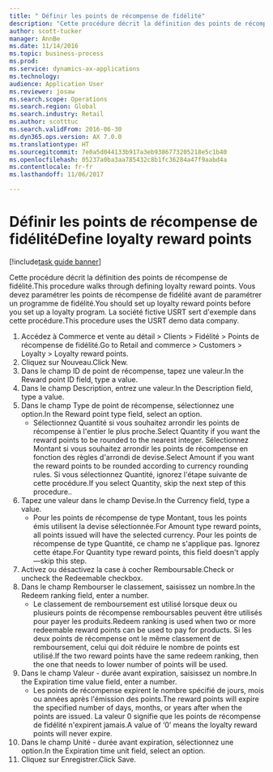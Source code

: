 ```yaml
--- 
title: " Définir les points de récompense de fidélité"
description: "Cette procédure décrit la définition des points de récompense de fidélité."
author: scott-tucker
manager: AnnBe
ms.date: 11/14/2016
ms.topic: business-process
ms.prod: 
ms.service: dynamics-ax-applications
ms.technology: 
audience: Application User
ms.reviewer: josaw
ms.search.scope: Operations
ms.search.region: Global
ms.search.industry: Retail
ms.author: scotttuc
ms.search.validFrom: 2016-06-30
ms.dyn365.ops.version: AX 7.0.0
ms.translationtype: HT
ms.sourcegitcommit: 7e0a5d044133b917a3eb9386773205218e5c1b40
ms.openlocfilehash: 05237a0ba3aa785432c8b1fc36284a47f9aabd4a
ms.contentlocale: fr-fr
ms.lasthandoff: 11/06/2017

---
```

# <a name="define-loyalty-reward-points"></a><span data-ttu-id="5755e-103"> Définir les points de récompense de fidélité</span><span class="sxs-lookup"><span data-stu-id="5755e-103">Define loyalty reward points</span></span>

[!include[task guide banner](../includes/task-guide-banner.md)]

<span data-ttu-id="5755e-104">Cette procédure décrit la définition des points de récompense de fidélité.</span><span class="sxs-lookup"><span data-stu-id="5755e-104">This procedure walks through defining loyalty reward points.</span></span> <span data-ttu-id="5755e-105">Vous devez paramétrer les points de récompense de fidélité avant de paramétrer un programme de fidélité.</span><span class="sxs-lookup"><span data-stu-id="5755e-105">You should set up loyalty reward points before you set up a loyalty program.</span></span> <span data-ttu-id="5755e-106">La société fictive USRT sert d'exemple dans cette procédure.</span><span class="sxs-lookup"><span data-stu-id="5755e-106">This procedure uses the USRT demo data company.</span></span>

1. <span data-ttu-id="5755e-107">Accédez à Commerce et vente au détail > Clients > Fidélité > Points de récompense de fidélité.</span><span class="sxs-lookup"><span data-stu-id="5755e-107">Go to Retail and commerce > Customers > Loyalty > Loyalty reward points.</span></span>
2. <span data-ttu-id="5755e-108">Cliquez sur Nouveau.</span><span class="sxs-lookup"><span data-stu-id="5755e-108">Click New.</span></span>
3. <span data-ttu-id="5755e-109">Dans le champ ID de point de récompense, tapez une valeur.</span><span class="sxs-lookup"><span data-stu-id="5755e-109">In the Reward point ID field, type a value.</span></span>
4. <span data-ttu-id="5755e-110">Dans le champ Description, entrez une valeur.</span><span class="sxs-lookup"><span data-stu-id="5755e-110">In the Description field, type a value.</span></span>
5. <span data-ttu-id="5755e-111">Dans le champ Type de point de récompense, sélectionnez une option.</span><span class="sxs-lookup"><span data-stu-id="5755e-111">In the Reward point type field, select an option.</span></span>
    * <span data-ttu-id="5755e-112">Sélectionnez Quantité si vous souhaitez arrondir les points de récompense à l'entier le plus proche.</span><span class="sxs-lookup"><span data-stu-id="5755e-112">Select Quantity if you want the reward points to be rounded to the nearest integer.</span></span> <span data-ttu-id="5755e-113">Sélectionnez Montant si vous souhaitez arrondir les points de récompense en fonction des règles d'arrondi de devise.</span><span class="sxs-lookup"><span data-stu-id="5755e-113">Select Amount if you want the reward points to be rounded according to currency rounding rules.</span></span> <span data-ttu-id="5755e-114">Si vous sélectionnez Quantité, ignorez l'étape suivante de cette procédure.</span><span class="sxs-lookup"><span data-stu-id="5755e-114">If you select Quantity, skip the next step of this procedure..</span></span>  
6. <span data-ttu-id="5755e-115">Tapez une valeur dans le champ Devise.</span><span class="sxs-lookup"><span data-stu-id="5755e-115">In the Currency field, type a value.</span></span>
    * <span data-ttu-id="5755e-116">Pour les points de récompense de type Montant, tous les points émis utilisent la devise sélectionnée.</span><span class="sxs-lookup"><span data-stu-id="5755e-116">For Amount type reward points, all points issued will have the selected currency.</span></span> <span data-ttu-id="5755e-117">Pour les points de récompense de type Quantité, ce champ ne s'applique pas. Ignorez cette étape.</span><span class="sxs-lookup"><span data-stu-id="5755e-117">For Quantity type reward points, this field doesn't apply—skip this step.</span></span>  
7. <span data-ttu-id="5755e-118">Activez ou désactivez la case à cocher Remboursable.</span><span class="sxs-lookup"><span data-stu-id="5755e-118">Check or uncheck the Redeemable checkbox.</span></span>
8. <span data-ttu-id="5755e-119">Dans le champ Rembourser le classement, saisissez un nombre.</span><span class="sxs-lookup"><span data-stu-id="5755e-119">In the Redeem ranking field, enter a number.</span></span>
    * <span data-ttu-id="5755e-120">Le classement de remboursement est utilisé lorsque deux ou plusieurs points de récompense remboursables peuvent être utilisés pour payer les produits.</span><span class="sxs-lookup"><span data-stu-id="5755e-120">Redeem ranking is used when two or more redeemable reward points can be used to pay for products.</span></span> <span data-ttu-id="5755e-121">Si les deux points de récompense ont le même classement de remboursement, celui qui doit réduire le nombre de points est utilisé.</span><span class="sxs-lookup"><span data-stu-id="5755e-121">If the two reward points have the same redeem ranking, then the one that needs to lower number of points will be used.</span></span>  
9. <span data-ttu-id="5755e-122">Dans le champ Valeur - durée avant expiration, saisissez un nombre.</span><span class="sxs-lookup"><span data-stu-id="5755e-122">In the Expiration time value field, enter a number.</span></span>
    * <span data-ttu-id="5755e-123">Les points de récompense expirent le nombre spécifié de jours, mois ou années après l'émission des points.</span><span class="sxs-lookup"><span data-stu-id="5755e-123">The reward points will expire the specified number of days, months, or years after when the points are issued.</span></span> <span data-ttu-id="5755e-124">La valeur 0 signifie que les points de récompense de fidélité n'expirent jamais.</span><span class="sxs-lookup"><span data-stu-id="5755e-124">A value of ‘0’ means the loyalty reward points will never expire.</span></span>  
10. <span data-ttu-id="5755e-125">Dans le champ Unité - durée avant expiration, sélectionnez une option.</span><span class="sxs-lookup"><span data-stu-id="5755e-125">In the Expiration time unit field, select an option.</span></span>
11. <span data-ttu-id="5755e-126">Cliquez sur Enregistrer.</span><span class="sxs-lookup"><span data-stu-id="5755e-126">Click Save.</span></span>



